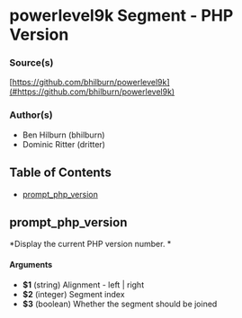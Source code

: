 # powerlevel9k Segment - PHP Version


### Source(s)

[https://github.com/bhilburn/powerlevel9k](#https://github.com/bhilburn/powerlevel9k)


### Author(s)

- Ben Hilburn (bhilburn)
- Dominic Ritter (dritter)


## Table of Contents

- [prompt_php_version](#prompt_php_version)

## prompt_php_version
*Display the current PHP version number. *

#### Arguments

- **$1** (string) Alignment - left | right
- **$2** (integer) Segment index
- **$3** (boolean) Whether the segment should be joined



